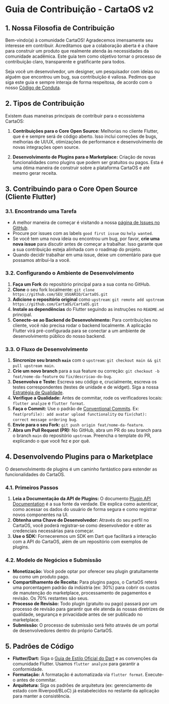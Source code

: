 # Guia de Contribuição - CartaOS v2

## 1. Nossa Filosofia de Contribuição

Bem-vindo(a) à comunidade CartaOS! Agradecemos imensamente seu interesse em contribuir. Acreditamos que a colaboração aberta é a chave para construir um produto que realmente atenda às necessidades da comunidade acadêmica. Este guia tem como objetivo tornar o processo de contribuição claro, transparente e gratificante para todos.

Seja você um desenvolvedor, um designer, um pesquisador com ideias ou alguém que encontrou um bug, sua contribuição é valiosa. Pedimos que siga este guia e sempre interaja de forma respeitosa, de acordo com o nosso [Código de Conduta](link-para-o-code-of-conduct.md).

## 2. Tipos de Contribuição

Existem duas maneiras principais de contribuir para o ecossistema CartaOS:

1.  **Contribuições para o Core Open Source:** Melhorias no cliente Flutter, que é e sempre será de código aberto. Isso inclui correções de bugs, melhorias de UI/UX, otimizações de performance e desenvolvimento de novas integrações open source.

2.  **Desenvolvimento de Plugins para o Marketplace:** Criação de novas funcionalidades como plugins que podem ser gratuitos ou pagos. Esta é uma ótima maneira de construir sobre a plataforma CartaOS e até mesmo gerar receita.

## 3. Contribuindo para o Core Open Source (Cliente Flutter)

### 3.1. Encontrando uma Tarefa

*   A melhor maneira de começar é visitando a nossa [página de Issues no GitHub](link-para-as-issues).
*   Procure por issues com as labels `good first issue` ou `help wanted`.
*   Se você tem uma nova ideia ou encontrou um bug, por favor, **crie uma nova issue** para discutir antes de começar a trabalhar. Isso garante que a sua contribuição esteja alinhada com o roadmap do projeto.
*   Quando decidir trabalhar em uma issue, deixe um comentário para que possamos atribuí-la a você.

### 3.2. Configurando o Ambiente de Desenvolvimento

1.  **Faça um Fork** do repositório principal para a sua conta no GitHub.
2.  **Clone** o seu fork localmente: `git clone https://github.com/SEU_USUARIO/CartaOS.git`
3.  **Adicione o repositório original** como `upstream`: `git remote add upstream https://github.com/CartaOS/CartaOS.git`
4.  **Instale as dependências** do Flutter seguindo as instruções no `README.md` principal.
5.  **Conecte-se ao Backend de Desenvolvimento:** Para contribuições no cliente, você não precisa rodar o backend localmente. A aplicação Flutter virá pré-configurada para se conectar a um ambiente de desenvolvimento público do nosso backend.

### 3.3. O Fluxo de Desenvolvimento

1.  **Sincronize seu branch `main`** com o `upstream`: `git checkout main && git pull upstream main`.
2.  **Crie um novo branch** para a sua feature ou correção: `git checkout -b feat/nome-da-feature` ou `fix/descricao-do-bug`.
3.  **Desenvolva e Teste:** Escreva seu código e, crucialmente, escreva os testes correspondentes (testes de unidade e de widget). Siga a nossa [Estratégia de Qualidade](./12-Testing-and-Quality-Strategy.md).
4.  **Verifique a Qualidade:** Antes de commitar, rode os verificadores locais: `flutter analyze` e `flutter format`.
5.  **Faça o Commit:** Use o padrão de [Conventional Commits](https://www.conventionalcommits.org). Ex: `feat(profile): add avatar upload functionality` ou `fix(chat): correct message ordering bug`.
6.  **Envie para o seu Fork:** `git push origin feat/nome-da-feature`.
7.  **Abra um Pull Request (PR):** No GitHub, abra um PR do seu branch para o branch `main` do repositório `upstream`. Preencha o template do PR, explicando o que você fez e por quê.

## 4. Desenvolvendo Plugins para o Marketplace

O desenvolvimento de plugins é um caminho fantástico para estender as funcionalidades do CartaOS.

### 4.1. Primeiros Passos

1.  **Leia a Documentação da API de Plugins:** O documento [Plugin API Documentation](./15-Plugin-API-Documentation.md) é a sua fonte da verdade. Ele explica como autenticar, como acessar os dados do usuário de forma segura e como registrar novos componentes na UI.
2.  **Obtenha uma Chave de Desenvolvedor:** Através do seu perfil no CartaOS, você poderá registrar-se como desenvolvedor e obter as credenciais necessárias para começar.
3.  **Use o SDK:** Forneceremos um SDK em Dart que facilitará a interação com a API do CartaOS, além de um repositório com exemplos de plugins.

### 4.2. Modelo de Negócios e Submissão

*   **Monetização:** Você pode optar por oferecer seu plugin gratuitamente ou como um produto pago.
*   **Compartilhamento de Receita:** Para plugins pagos, o CartaOS reterá uma porcentagem padrão da indústria (ex: 30%) para cobrir os custos de manutenção do marketplace, processamento de pagamentos e revisão. Os 70% restantes são seus.
*   **Processo de Revisão:** Todo plugin (gratuito ou pago) passará por um processo de revisão para garantir que ele atenda às nossas diretrizes de qualidade, segurança e privacidade antes de ser publicado no marketplace.
*   **Submissão:** O processo de submissão será feito através de um portal de desenvolvedores dentro do próprio CartaOS.

## 5. Padrões de Código

*   **Flutter/Dart:** Siga o [Guia de Estilo Oficial do Dart](https://dart.dev/guides/language/effective-dart/style) e as convenções da comunidade Flutter. Usamos `flutter analyze` para garantir a conformidade.
*   **Formatação:** A formatação é automatizada via `flutter format`. Execute-o antes de commitar.
*   **Arquitetura:** Siga os padrões de arquitetura (ex: gerenciamento de estado com Riverpod/BLoC) já estabelecidos no restante da aplicação para manter a consistência.
